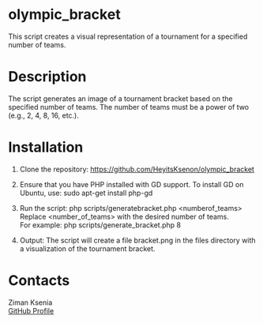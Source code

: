 # olympic_bracket
This script creates a visual representation of a tournament for a specified number of teams.

# Description
The script generates an image of a tournament bracket based on the specified number of teams. The number of teams must be a power of two (e.g., 2, 4, 8, 16, etc.).

# Installation
1. Clone the repository:
   https://github.com/HeyitsKsenon/olympic_bracket


3. Ensure that you have PHP installed with GD support.
   To install GD on Ubuntu, use:
     sudo apt-get install php-gd

4. Run the script:
 php scripts/generatebracket.php <numberof_teams> 
Replace <number_of_teams> with the desired number of teams.  
For example: php scripts/generate_bracket.php 8


5. Output:
   The script will create a file bracket.png in the files directory with a visualization of the tournament bracket.

# Contacts
Ziman Ksenia  
[GitHub Profile](https://github.com/HeyitsKsenon)
